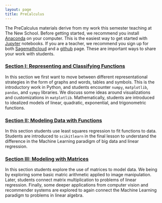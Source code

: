 ```yaml
---
layout: page
title: PreCalculus
---
```




The PreCalculus materials derive from my work this semester teaching at The New School.  Before getting started, we recommend you install 
[Anaconda](https://www.continuum.io/downloads) on your computer.  This is the easiest way to get started with [Jupyter](https://jupyter.org/) notebooks.  If you are a teacher, we recommend you sign up for 
both [Sagemathcloud](https://cloud.sagemath.com/#settings) and a [github](github.com) page.  These are important ways to share your work with students.

### [Section I: Representing and Classifying Functions](https://dubmathematics.github.io/DubMathematics/preCalc_I/)

In this section we first want to move between different representational strategies in the form of graphs and words, tables and symbols. This is the introductory work in Python, and students encounter `numpy`, `matplotlib`, `pandas`, and `sympy` libraries.  We discuss some ideas around visualizations and customizations in `matplotlib`.  Mathematically, students are introduced to idealized models of linear, quadratic, exponential, and trigonometric functions.



### [Section II: Modeling Data with Functions](https://dubmathematics.github.io/DubMathematics/preCalc_II/)

In this section students use least squares regression to fit functions to data.  Students are introduced to `scikitlearn` in the final lesson to understand the difference in the Machine Learning paradigm of big data and linear regression.


### [Section III: Modeling with Matrices](https://dubmathematics.github.io/DubMathematics/preCalc_III/)

In this section students explore the use of matrices to model data.  We being by exploring some basic matric arithmetic applied to image manipulation.  Later, students connect matrix multiplication to problems of linear regression.  Finally, some deeper applications from 
computer vision and recommender systems are explored to again connect the Machine Learning paradigm to problems in linear algebra.



